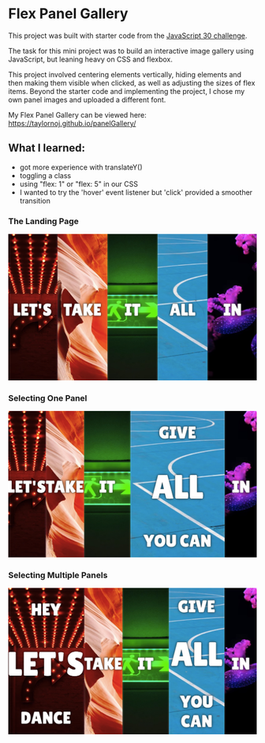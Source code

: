 # Flex Panel Gallery

This project was built with starter code from the [JavaScript 30 challenge](https://github.com/wesbos/JavaScript30).

The task for this mini project was to build an interactive image gallery using JavaScript, but leaning heavy on CSS and flexbox.

This project involved centering elements vertically, hiding elements and then making them visible when clicked, as well as adjusting the sizes of flex items. Beyond the starter code and implementing the project, I chose my own panel images and uploaded a different font.

My Flex Panel Gallery can be viewed here: https://taylornoj.github.io/panelGallery/

## What I learned:
- got more experience with translateY()
- toggling a class
- using "flex: 1" or "flex: 5" in our CSS
- I wanted to try the 'hover' event listener but 'click' provided a smoother transition

### The Landing Page
![flex panel App](https://github.com/taylornoj/panelGallery/blob/master/docs/flexpanelapp.jpg?raw=true)

### Selecting One Panel
![One planel selected](https://github.com/taylornoj/panelGallery/blob/master/docs/selectedpanel.jpg?raw=true)

### Selecting Multiple Panels
![Two panels selected](https://github.com/taylornoj/panelGallery/blob/master/docs/twoselectedpanels.jpg?raw=true)